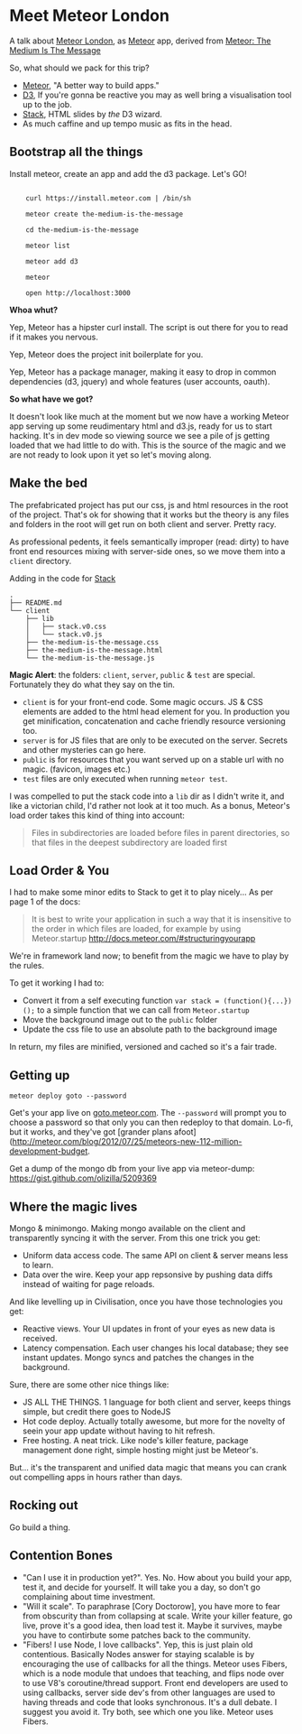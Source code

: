 Meet Meteor London
==================

A talk about [Meteor London][], as [Meteor][] app, derived from [Meteor: The Medium Is The Message][]



So, what should we pack for this trip?

- [Meteor][], "A better way to build apps."
- [D3][], If you're gonna be reactive you may as well bring a visualisation tool up to the job.
- [Stack][], HTML slides by _the_ D3 wizard.
- As much caffine and up tempo music as fits in the head.

Bootstrap all the things
------------------------

Install meteor, create an app and add the d3 package. Let's GO!

```shell

	curl https://install.meteor.com | /bin/sh

	meteor create the-medium-is-the-message

	cd the-medium-is-the-message

	meteor list

	meteor add d3

	meteor

	open http://localhost:3000

```

__Whoa whut?__

Yep, Meteor has a hipster curl install. The script is out there for you to read if it makes you nervous.

Yep, Meteor does the project init boilerplate for you.

Yep, Meteor has a package manager, making it easy to drop in common dependencies (d3, jquery) and whole features (user accounts, oauth).

__So what have we got?__

It doesn't look like much at the moment but we now have a working Meteor app 
serving up some reudimentary html and d3.js, ready for us to start hacking. 
It's in dev mode so viewing source we see a pile of js getting loaded that we
had little to do with. This is the source of the magic and we are not ready to 
look upon it yet so let's moving along.

Make the bed
------------

The prefabricated project has put our css, js and html resources in the root of 
the project. That's ok for showing that it works but the theory is any files and 
folders in the root will get run on both client and server. Pretty racy.

As professional pedents, it feels semantically improper (read: dirty) to have 
front end resources mixing with server-side ones, so we move them into a 
`client` directory.

Adding in the code for [Stack][]

```shell
.
├── README.md
└── client
    ├── lib
    │   ├── stack.v0.css
    │   └── stack.v0.js
    ├── the-medium-is-the-message.css
    ├── the-medium-is-the-message.html
    └── the-medium-is-the-message.js

```

**Magic Alert**: the folders: `client`, `server`, `public` & `test` are special. 
Fortunately they do what they say on the tin. 

- `client` is for your front-end code. Some magic occurs. JS & CSS elements are added to the html head element for you. In production you get minification, concatenation and cache friendly resource versioning too.
- `server` is for JS files that are only to be executed on the server. Secrets and other mysteries can go here.
- `public` is for resources that you want served up on a stable url with no magic. (favicon, images etc.)
- `test` files are only executed when running `meteor test`.

I was compelled to put the stack code into a `lib` dir as I didn't write it, and
like a victorian child, I'd rather not look at it too much. As a bonus, Meteor's 
load order takes this kind of thing into account:

> Files in subdirectories are loaded before files in parent directories, so that files in the deepest subdirectory are loaded first

Load Order & You
----------------

I had to make some minor edits to Stack to get it to play nicely... As per page 1 of the docs:

> It is best to write your application in such a way that it is insensitive to the order in which files are loaded, for example by using Meteor.startup
http://docs.meteor.com/#structuringyourapp

We're in framework land now; to benefit from the magic we have to play by the rules. 

To get it working I had to:

- Convert it from a self executing function `var stack = (function(){...})();` to a simple function that we can call from `Meteor.startup`
- Move the background image out to the `public` folder
- Update the css file to use an absolute path to the background image

In return, my files are minified, versioned and cached so it's a fair trade.


Getting up
----------

```meteor deploy goto --password```

Get's your app live on [goto.meteor.com]. The `--password` will prompt you to 
choose a password so that only you can then redeploy to that domain. 
Lo-fi, but it works, and they've got [grander plans afoot](http://meteor.com/blog/2012/07/25/meteors-new-112-million-development-budget.

Get a dump of the mongo db from your live app via meteor-dump: https://gist.github.com/olizilla/5209369

Where the magic lives
---------------------

Mongo & minimongo. Making mongo available on the client and transparently syncing it with the server.
From this one trick you get:

- Uniform data access code. The same API on client & server means less to learn.
- Data over the wire. Keep your app repsonsive by pushing data diffs instead of waiting for page reloads.

And like levelling up in Civilisation, once you have those technologies you get:

- Reactive views. Your UI updates in front of your eyes as new data is received.
- Latency compensation. Each user changes his local database; they see instant updates. Mongo syncs and patches the changes in the background.

Sure, there are some other nice things like:

- JS ALL THE THINGS. 1 language for both client and server, keeps things simple, but credit there goes to NodeJS
- Hot code deploy. Actually totally awesome, but more for the novelty of seein your app update without having to hit refresh.
- Free hosting. A neat trick. Like node's killer feature, package management done right, simple hosting might just be Meteor's.

But... it's the transparent and unified data magic that means you can crank out compelling apps in hours rather than days.

Rocking out
-----------

Go build a thing.



Contention Bones
----------------

- "Can I use it in production yet?". Yes. No. How about you build your app, test it, and decide for yourself. It will take you a day, so don't go complaining about time investment.
- "Will it scale". To paraphrase [Cory Doctorow], you have more to fear from obscurity than from collapsing at scale. Write your killer feature, go live, prove it's a good idea, then load test it. Maybe it survives, maybe you have to contirbute some patches back to the community.
- "Fibers! I use Node, I love callbacks". Yep, this is just plain old contentious. Basically Nodes answer for staying scalable is by encouraging the use of callbacks for all the things. Meteor uses Fibers, which is a node module that undoes that teaching, and flips node over to use V8's coroutine/thread support. Front end developers are used to using callbacks, server side dev's from other languages are used to having threads and code that looks synchronous. It's a dull debate. I suggest you avoid it. Try both, see which one you like. Meteor uses Fibers.

[Meteor London]: http://london.meteor.com
[Meteor: The Medium Is The Message]: http://the-medium-is-the-message.meteor.com
[goto.meteor.com]: http://goto.meteor.com
[Meteor]: http://meteor.com/
[MongoDB]: http://www.mongodb.org/
[D3]: http://d3js.org/
[Stack]: http://mbostock.github.com/stack/
[NodeJS]: http://meteor.com/

